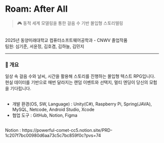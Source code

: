 # Roam: After All
> 🎮 동적 세계 모델링을 통한 걸음 수 기반 몰입형 스토리텔링
<br/>
2025년 동양미래대학교 컴퓨터소프트웨어공학과 - CNWV 졸업작품
<br/>
팀원: 심기준, 서윤정, 김호겸, 김하늘, 김민지
<br/>

---

### 📖 개요
일상 속 걸음 수와 날씨, 시간을 활용해 스토리를 진행하는 몰입형 텍스트 RPG입니다. 현실 데이터를 기반으로 매번 달라지는 랜덤 이벤트와 선택지, 멀티 엔딩이 당신의 모험을 기다립니다.
<br/><br/>
+ 개발 환경(OS, SW, Language) : Unity(C#), Raspberry Pi, Spring(JAVA), MySQL, Netcode, Android Studio, Xcode
+ 협업 도구 : GitHub, Notion, Figma
<br/>
Notion : https://powerful-comet-cc5.notion.site/PRD-1c207f7bc00980d6aa73c5c7bc859f0c?pvs=74

